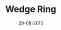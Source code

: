---
title: "Wedge Ring"
date: 29-08-2015

image: image.png
cad: model.ldr

source:
  url: "http://www.ntbricks.com/BuildersCorner/TipsandTricks.html"
  title: "Tips and Tricks"
  author: "Nathan Todd"

taxonomy:
  part: ["6565", "6564"]
  partcount: 54

  width: [12.5, stud]
  depth: [12.5, stud]
  height: [3, brick]

  function: shape_2D
  shape_2D_segments: 18
  shape_2D_segsize: 3

  flag: loosely
---